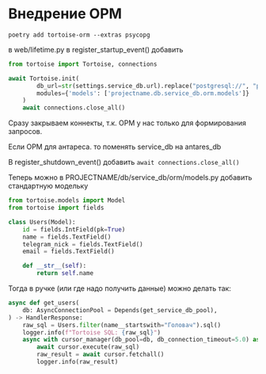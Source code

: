 Внедрение ОРМ
=============

```
poetry add tortoise-orm --extras psycopg
```

в web/lifetime.py в register_startup_event() добавить
```python
from tortoise import Tortoise, connections

await Tortoise.init(
        db_url=str(settings.service_db.url).replace("postgresql://", "psycopg://"),
        modules={'models': ['projectname.db.service_db.orm.models']}
    )
    await connections.close_all()
```
Сразу закрываем коннекты, т.к. ОРМ у нас только для формирования запросов.

Если ОРМ для антареса. то поменять service_db на antares_db

В register_shutdown_event() добавить  ```await connections.close_all()```

Теперь можно в PROJECTNAME/db/service_db/orm/models.py добавить стандартную модельку

```python
from tortoise.models import Model
from tortoise import fields

class Users(Model):
    id = fields.IntField(pk=True)
    name = fields.TextField()
    telegram_nick = fields.TextField()
    email = fields.TextField()

    def __str__(self):
        return self.name

```


Тогда в ручке (или где надо получить данные) можно делать так:

```python
async def get_users(
    db: AsyncConnectionPool = Depends(get_service_db_pool),
) -> HandlerResponse:
    raw_sql = Users.filter(name__startswith="Головач").sql()
    logger.info(f"Tortoise SQL: {raw_sql}")
    async with cursor_manager(db_pool=db, db_connection_timeout=5.0) as cursor:
        await cursor.execute(raw_sql)
        raw_result = await cursor.fetchall()
        logger.info(raw_result)
```
